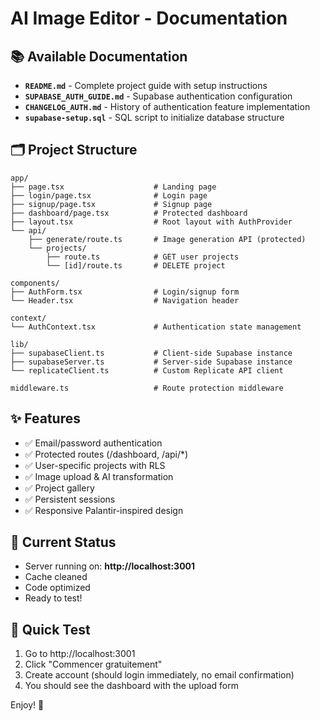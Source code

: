 # AI Image Editor - Documentation

## 📚 Available Documentation

- **`README.md`** - Complete project guide with setup instructions
- **`SUPABASE_AUTH_GUIDE.md`** - Supabase authentication configuration
- **`CHANGELOG_AUTH.md`** - History of authentication feature implementation
- **`supabase-setup.sql`** - SQL script to initialize database structure

## 🗂️ Project Structure

```
app/
├── page.tsx                    # Landing page
├── login/page.tsx              # Login page
├── signup/page.tsx             # Signup page
├── dashboard/page.tsx          # Protected dashboard
├── layout.tsx                  # Root layout with AuthProvider
└── api/
    ├── generate/route.ts       # Image generation API (protected)
    └── projects/
        ├── route.ts            # GET user projects
        └── [id]/route.ts       # DELETE project

components/
├── AuthForm.tsx                # Login/signup form
└── Header.tsx                  # Navigation header

context/
└── AuthContext.tsx             # Authentication state management

lib/
├── supabaseClient.ts           # Client-side Supabase instance
├── supabaseServer.ts           # Server-side Supabase instance
└── replicateClient.ts          # Custom Replicate API client

middleware.ts                   # Route protection middleware
```

## ✨ Features

- ✅ Email/password authentication
- ✅ Protected routes (/dashboard, /api/*)
- ✅ User-specific projects with RLS
- ✅ Image upload & AI transformation
- ✅ Project gallery
- ✅ Persistent sessions
- ✅ Responsive Palantir-inspired design

## 🚀 Current Status

- Server running on: **http://localhost:3001**
- Cache cleaned
- Code optimized
- Ready to test!

## 🧪 Quick Test

1. Go to http://localhost:3001
2. Click "Commencer gratuitement"
3. Create account (should login immediately, no email confirmation)
4. You should see the dashboard with the upload form

Enjoy! 🎉
